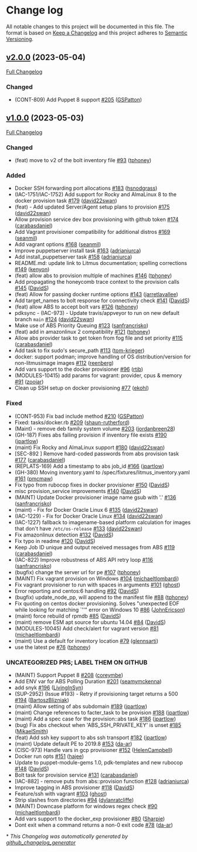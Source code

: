# Change log

All notable changes to this project will be documented in this file. The format is based on [Keep a Changelog](http://keepachangelog.com/en/1.0.0/) and this project adheres to [Semantic Versioning](http://semver.org).

## [v2.0.0](https://github.com/puppetlabs/provision/tree/v2.0.0) (2023-05-04)

[Full Changelog](https://github.com/puppetlabs/provision/compare/v1.0.0...v2.0.0)

### Changed

- \(CONT-809\) Add Puppet 8 support [\#205](https://github.com/puppetlabs/provision/pull/205) ([GSPatton](https://github.com/GSPatton))

## [v1.0.0](https://github.com/puppetlabs/provision/tree/v1.0.0) (2023-05-03)

[Full Changelog](https://github.com/puppetlabs/provision/compare/254ad83d7bea85d163c3a6399dc86025af733cd3...v1.0.0)

### Changed

- \(feat\) move to v2 of the bolt inventory file [\#93](https://github.com/puppetlabs/provision/pull/93) ([tphoney](https://github.com/tphoney))

### Added

- Docker SSH forwarding port allocations [\#183](https://github.com/puppetlabs/provision/pull/183) ([hsnodgrass](https://github.com/hsnodgrass))
- \(IAC-1751/IAC-1752\) Add support for Rocky and AlmaLinux 8 to the docker provision task [\#179](https://github.com/puppetlabs/provision/pull/179) ([david22swan](https://github.com/david22swan))
- \(feat\) - Add updated Server/Agent setup plans to provision [\#175](https://github.com/puppetlabs/provision/pull/175) ([david22swan](https://github.com/david22swan))
- Allow provision service dev box provisioning with github token [\#174](https://github.com/puppetlabs/provision/pull/174) ([carabasdaniel](https://github.com/carabasdaniel))
- Add Vagrant provisioner compatibility for additional distros [\#169](https://github.com/puppetlabs/provision/pull/169) ([seanmil](https://github.com/seanmil))
- Add vagrant options [\#168](https://github.com/puppetlabs/provision/pull/168) ([seanmil](https://github.com/seanmil))
- Improve puppetserver install task [\#163](https://github.com/puppetlabs/provision/pull/163) ([adrianiurca](https://github.com/adrianiurca))
- Add install\_puppetserver task [\#158](https://github.com/puppetlabs/provision/pull/158) ([adrianiurca](https://github.com/adrianiurca))
- README.md: update link to Litmus documentation; spelling corrections [\#149](https://github.com/puppetlabs/provision/pull/149) ([kenyon](https://github.com/kenyon))
- \(feat\) allow abs to provision multiple of machines [\#146](https://github.com/puppetlabs/provision/pull/146) ([tphoney](https://github.com/tphoney))
- Add propagating the honeycomb trace context to the provision calls [\#145](https://github.com/puppetlabs/provision/pull/145) ([DavidS](https://github.com/DavidS))
- \(feat\) Allow for passing docker runtime options [\#143](https://github.com/puppetlabs/provision/pull/143) ([jarretlavallee](https://github.com/jarretlavallee))
- Add target\_names to bolt response for connectivity check [\#141](https://github.com/puppetlabs/provision/pull/141) ([DavidS](https://github.com/DavidS))
- \(feat\) allow ABS to accept bolt vars [\#126](https://github.com/puppetlabs/provision/pull/126) ([tphoney](https://github.com/tphoney))
- pdksync - \(IAC-973\) - Update travis/appveyor to run on new default branch `main` [\#124](https://github.com/puppetlabs/provision/pull/124) ([david22swan](https://github.com/david22swan))
- Make use of ABS Priority Queuing [\#123](https://github.com/puppetlabs/provision/pull/123) ([sanfrancrisko](https://github.com/sanfrancrisko))
- \(feat\) add in amazonlinux 2 compatibility [\#121](https://github.com/puppetlabs/provision/pull/121) ([tphoney](https://github.com/tphoney))
- Allow abs provider task to get token from fog file and set priority [\#115](https://github.com/puppetlabs/provision/pull/115) ([carabasdaniel](https://github.com/carabasdaniel))
- Add task to fix sudo's secure\_path [\#113](https://github.com/puppetlabs/provision/pull/113) ([tom-krieger](https://github.com/tom-krieger))
- docker: support podman; improve handling of OS distribution/version for non-litmusimage images [\#112](https://github.com/puppetlabs/provision/pull/112) ([reenberg](https://github.com/reenberg))
- Add vars support to the docker provisioner [\#96](https://github.com/puppetlabs/provision/pull/96) ([rtib](https://github.com/rtib))
- \(MODULES-10415\) add params for vagrant: provider, cpus & memory [\#91](https://github.com/puppetlabs/provision/pull/91) ([zoojar](https://github.com/zoojar))
- Clean up SSH setup on docker provisioning [\#77](https://github.com/puppetlabs/provision/pull/77) ([ekohl](https://github.com/ekohl))

### Fixed

- \(CONT-953\) Fix bad include method [\#210](https://github.com/puppetlabs/provision/pull/210) ([GSPatton](https://github.com/GSPatton))
- Fixed: tasks/docker.rb [\#209](https://github.com/puppetlabs/provision/pull/209) ([shaun-rutherford](https://github.com/shaun-rutherford))
- \(Maint\) - remove deb family system volume [\#203](https://github.com/puppetlabs/provision/pull/203) ([jordanbreen28](https://github.com/jordanbreen28))
- \(GH-187\) Fixes abs failing provision if inventory file exists [\#190](https://github.com/puppetlabs/provision/pull/190) ([jpartlow](https://github.com/jpartlow))
- \(maint\) Fix Rocky and AlmaLinux support [\#180](https://github.com/puppetlabs/provision/pull/180) ([david22swan](https://github.com/david22swan))
- \[SEC-892 \] Remove hard-coded passwords from abs provision task [\#177](https://github.com/puppetlabs/provision/pull/177) ([carabasdaniel](https://github.com/carabasdaniel))
- \(REPLATS-169\) Add a timestamp to abs job\_id [\#166](https://github.com/puppetlabs/provision/pull/166) ([jpartlow](https://github.com/jpartlow))
- \(GH-380\) Moving inventory.yaml to /spec/fixtures/litmus\_inventory.yaml [\#161](https://github.com/puppetlabs/provision/pull/161) ([pmcmaw](https://github.com/pmcmaw))
- Fix typo from rubocop fixes in docker provisioner [\#150](https://github.com/puppetlabs/provision/pull/150) ([DavidS](https://github.com/DavidS))
- misc provision\_service improvements [\#140](https://github.com/puppetlabs/provision/pull/140) ([DavidS](https://github.com/DavidS))
- \(MAINT\) Update Docker provisioner image name gsub with '.' [\#136](https://github.com/puppetlabs/provision/pull/136) ([sanfrancrisko](https://github.com/sanfrancrisko))
- \(maint\) - Fix for Docker Oracle Linux 6 [\#135](https://github.com/puppetlabs/provision/pull/135) ([david22swan](https://github.com/david22swan))
- \(IAC-1229\) - Fix for Docker Oracle Linux [\#134](https://github.com/puppetlabs/provision/pull/134) ([david22swan](https://github.com/david22swan))
- \(IAC-1227\) fallback to imagename-based platform calculation for images that don't have `/etc/os-release` [\#133](https://github.com/puppetlabs/provision/pull/133) ([david22swan](https://github.com/david22swan))
- Fix amazonlinux detection [\#132](https://github.com/puppetlabs/provision/pull/132) ([DavidS](https://github.com/DavidS))
- Fix typo in readme [\#120](https://github.com/puppetlabs/provision/pull/120) ([DavidS](https://github.com/DavidS))
- Keep Job ID unique and output received messages from ABS [\#119](https://github.com/puppetlabs/provision/pull/119) ([carabasdaniel](https://github.com/carabasdaniel))
- \(IAC-822\) Improve robustness of ABS API retry loop [\#116](https://github.com/puppetlabs/provision/pull/116) ([sanfrancrisko](https://github.com/sanfrancrisko))
- \(bugfix\) change the server url for pe [\#107](https://github.com/puppetlabs/provision/pull/107) ([tphoney](https://github.com/tphoney))
- \(MAINT\) Fix vagrant provision on Windows [\#104](https://github.com/puppetlabs/provision/pull/104) ([michaeltlombardi](https://github.com/michaeltlombardi))
- Fix vagrant provisioner to run with spaces in arguments [\#101](https://github.com/puppetlabs/provision/pull/101) ([ghost](https://github.com/ghost))
- Error reporting and centos:6 handling [\#92](https://github.com/puppetlabs/provision/pull/92) ([DavidS](https://github.com/DavidS))
- \(bugfix\) update\_node\_pp, will append to the manifest file [\#88](https://github.com/puppetlabs/provision/pull/88) ([tphoney](https://github.com/tphoney))
- Fix quoting on centos docker provisioning. Solves "unexpected EOF while looking for matching `''" error on Windows 10 [\#86](https://github.com/puppetlabs/provision/pull/86) ([JohnEricson](https://github.com/JohnEricson))
- \(maint\) force rebuild of rpmdb [\#85](https://github.com/puppetlabs/provision/pull/85) ([DavidS](https://github.com/DavidS))
- \(maint\) remove ESM apt source for ubuntu 14.04 [\#84](https://github.com/puppetlabs/provision/pull/84) ([DavidS](https://github.com/DavidS))
- \(MODULES-10045\) Add check/alert for vagrant version [\#81](https://github.com/puppetlabs/provision/pull/81) ([michaeltlombardi](https://github.com/michaeltlombardi))
- \(maint\) Use a default for inventory location [\#79](https://github.com/puppetlabs/provision/pull/79) ([glennsarti](https://github.com/glennsarti))
- use the latest pe [\#76](https://github.com/puppetlabs/provision/pull/76) ([tphoney](https://github.com/tphoney))

### UNCATEGORIZED PRS; LABEL THEM ON GITHUB

- \(MAINT\) Support Puppet 8 [\#208](https://github.com/puppetlabs/provision/pull/208) ([coreymbe](https://github.com/coreymbe))
- Add ENV var for ABS Polling Duration [\#201](https://github.com/puppetlabs/provision/pull/201) ([seamymckenna](https://github.com/seamymckenna))
- add snyk [\#196](https://github.com/puppetlabs/provision/pull/196) ([LivingInSyn](https://github.com/LivingInSyn))
- \(SUP-2952\) \(Issue \#193\) - Retry if provisioning target returns a 500  [\#194](https://github.com/puppetlabs/provision/pull/194) ([BartoszBlizniak](https://github.com/BartoszBlizniak))
- \(maint\) Allow setting of abs subdomain [\#189](https://github.com/puppetlabs/provision/pull/189) ([jpartlow](https://github.com/jpartlow))
- \(maint\) Change references to facter\_task to be provision [\#188](https://github.com/puppetlabs/provision/pull/188) ([jpartlow](https://github.com/jpartlow))
- \(maint\) Add a spec case for the provision::abs task [\#186](https://github.com/puppetlabs/provision/pull/186) ([jpartlow](https://github.com/jpartlow))
- \(bug\) Fix abs checkout when 'ABS\_SSH\_PRIVATE\_KEY' is unset [\#185](https://github.com/puppetlabs/provision/pull/185) ([MikaelSmith](https://github.com/MikaelSmith))
- \(feat\) Add ssh key support to abs ssh transport [\#182](https://github.com/puppetlabs/provision/pull/182) ([jpartlow](https://github.com/jpartlow))
- \(maint\) Update default PE to 2019.8 [\#153](https://github.com/puppetlabs/provision/pull/153) ([da-ar](https://github.com/da-ar))
- \(CISC-973\) Handle vars in gcp provisioner [\#152](https://github.com/puppetlabs/provision/pull/152) ([HelenCampbell](https://github.com/HelenCampbell))
- Docker run opts [\#151](https://github.com/puppetlabs/provision/pull/151) ([hajee](https://github.com/hajee))
- Update to puppet-module-gems 1.0, pdk-templates and new rubocop [\#148](https://github.com/puppetlabs/provision/pull/148) ([DavidS](https://github.com/DavidS))
- Bolt task for provision service [\#131](https://github.com/puppetlabs/provision/pull/131) ([carabasdaniel](https://github.com/carabasdaniel))
- \[IAC-882\] - remove puts from abs::provision function [\#128](https://github.com/puppetlabs/provision/pull/128) ([adrianiurca](https://github.com/adrianiurca))
- Improve tagging in ABS provisioner [\#118](https://github.com/puppetlabs/provision/pull/118) ([DavidS](https://github.com/DavidS))
- Feature/ssh with vagrant [\#103](https://github.com/puppetlabs/provision/pull/103) ([ghost](https://github.com/ghost))
- Strip slashes from directories [\#94](https://github.com/puppetlabs/provision/pull/94) ([dylanratcliffe](https://github.com/dylanratcliffe))
- \(MAINT\) Downcase platform for windows regex check [\#90](https://github.com/puppetlabs/provision/pull/90) ([michaeltlombardi](https://github.com/michaeltlombardi))
- Add vars support to the docker\_exp provisioner [\#80](https://github.com/puppetlabs/provision/pull/80) ([Sharpie](https://github.com/Sharpie))
- Dont exit when a command returns a non-0 exit code [\#78](https://github.com/puppetlabs/provision/pull/78) ([da-ar](https://github.com/da-ar))



\* *This Changelog was automatically generated by [github_changelog_generator](https://github.com/github-changelog-generator/github-changelog-generator)*
